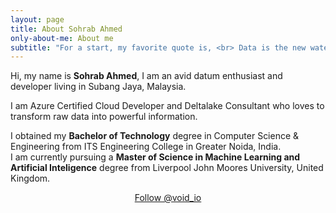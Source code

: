 ```yaml
---
layout: page
title: About Sohrab Ahmed
only-about-me: About me
subtitle: "For a start, my favorite quote is, <br> Data is the new water, must should be clean and healthy before consuming."
---
```


<div id="aboutme-section">

<p class="about-text">
<span class="fa fa-briefcase about-icon"></span>
  Hi, my name is <strong>Sohrab Ahmed</strong>, I am an avid datum enthusiast and developer living in Subang Jaya, Malaysia.
</p>

<p class="about-text">
<span class="fa fa-code about-icon"></span>
I am Azure Certified Cloud Developer and Deltalake Consultant who loves to transform raw data into powerful information. 
</p>

<p class="about-text">
<span class="fa fa-graduation-cap about-icon"></span>
I obtained my <strong>Bachelor of Technology</strong> degree in Computer Science & Engineering from ITS Engineering College in Greater Noida, India.<br>I am currently pursuing a <strong>Master of Science in Machine Learning and Artificial Inteligence</strong> degree from Liverpool John Moores University, United Kingdom.
</p>

<center>
	<a href="https://twitter.com/void_io" class="twitter-follow-button" data-size="large" data-show-count="false">Follow @void_io</a>
	<script async src="//platform.twitter.com/widgets.js" charset="utf-8"></script>
</center>
